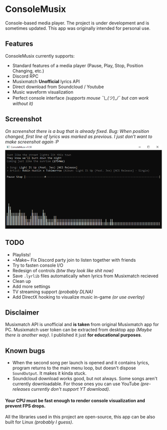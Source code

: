 # ConsoleMusix
Console-based media player. The project is under development and is sometimes updated. This app was originally intended for personal use.

## Features
ConsoleMusix currently supports:
* Standard features of a media player (Pause, Play, Stop, Position Changing, etc.)
* Discord RPC
* Musixmatch **Unofficial** lyrics API
* Direct download from Soundcloud / Youtube
* Music waveform visualization
* Perfect console interface *(supports mouse ¯\\\_(ツ)\_/¯ but can work without it)*

## Screenshot
*On screenshot there is a bug that is already fixed. Bug: When position changed, first line of lyrics was marked as previous.*
*I just don't want to make screenshot again :P*
![Robin Hustin x Tobimorrow - Light it Up (NCS)](https://github.com/Eimaen/ConsoleMusix/blob/master/Screenshot.png)

## TODO
* Playlists!
* ~Make~ Fix Discord party join to listen together with friends
* Try to fasten console I/O
* Redesign of controls *(btw they look like shit now)*
* Save `.lyrlib` files automatically when lyrics from Musixmatch recieved
* Clean up
* Add more settings
* TV streaming support *(probably DLNA)*
* Add DirectX hooking to visualize music in-game *(or use overlay)*

## Disclaimer
Musixmatch API is unofficial and **is taken** from original Musixmatch app for PC. Musixmatch user token can be extracted from desktop app *(Maybe there is another way)*.
I published it just **for educational purposes**.

## Known bugs
* When the second song per launch is opened and it contains lyrics, program returns to the main menu loop, but doesn't dispose `SoundOutput`. It makes it kinda stuck.
* Soundcloud download works good, but not always. Some songs aren't currently downloadable. For those ones you can use YouTube *(pre-releases currently don't support YT download)*.

#### Your CPU must be fast enough to render console visualization and prevent FPS drops. 
All the libraries used in this project are open-source, this app can be also built for Linux *(probably I guess)*.  

